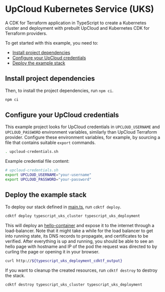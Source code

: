 # UpCloud Kubernetes Service (UKS)

A CDK for Terraform application in TypeScript to create a Kubernetes cluster and deployment with prebuilt UpCloud and Kubernetes CDK for Terraform providers.

To get started with this example, you need to:

- [Install project dependencies](#install-pipenv-and-project-dependencies)
- [Configure your UpCloud credentials](#configure-your-upcloud-credentials)
- [Deploy the example stack](#deploy-the-example-stack)

## Install project dependencies

Then, to install the project dependencies, run `npm ci`.

```sh
npm ci
```

## Configure your UpCloud credentials

This example project looks for UpCloud credentials in `UPCLOUD_USERNAME` and `UPCLOUD_PASSWORD` environment variables, similarly than UpCloud Terraform provider. Configure these environment variables, for example, by sourcing a file that contains suitable `export` commands.

```sh
. upcloud-credentials.sh
```

Example credential file content:

```sh
# upcloud-credentials.sh
export UPCLOUD_USERNAME="your-username"
export UPCLOUD_PASSWORD="your-password"
```

## Deploy the example stack

To deploy our stack defined in [main.ts](./main.ts), run `cdktf deploy`.

```sh
cdktf deploy typescript_uks_cluster typescript_uks_deployment
```

This will deploy an [hello-container](https://github.com/UpCloudLtd/hello-container.git) and expose it to the internet through a load-balancer. Note that it might take a while for the load balancer to get into running state, its DNS records to propagate, and certificates to be verified. After everything is up and running, you should be able to see an hello page with hostname and IP of the pod the request was directed to by curling the page or opening it in your browser.

```sh
curl http://${typescript_uks_deployment_cdktf_output}
```

If you want to cleanup the created resources, run `cdktf destroy` to destroy the stack.

```sh
cdktf destroy typescript_uks_cluster typescript_uks_deployment
```
